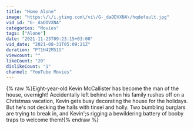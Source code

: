 ```yaml
---
title: "Home Alone"
image: "https:\/\/i.ytimg.com\/vi\/G-_daDDVXNA\/hqdefault.jpg"
vid_id: "G-_daDDVXNA"
categories: "Movies"
tags: ["Alone"]
date: "2021-11-23T09:23:15+03:00"
vid_date: "2021-08-31T05:09:21Z"
duration: "PT1H42M51S"
viewcount: ""
likeCount: "20"
dislikeCount: "1"
channel: "YouTube Movies"
---
```

{% raw %}Eight-year-old Kevin McCallister has become the man of the house, overnight! Accidentally left behind when his family rushes off on a Christmas vacation, Kevin gets busy decorating the house for the holidays. But he's not decking the halls with tinsel and holly. Two bumbling burglars are trying to break in, and Kevin';s rigging a bewildering battery of booby traps to welcome them!{% endraw %}
